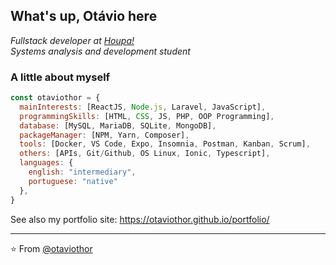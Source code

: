 <h2> What's up, Otávio here</h2>
<p>
  <em>
    Fullstack developer at <a href="http://www.houpa.app">Houpa!</a>
    <br />
    Systems analysis and development student 
  </em>
</p>

### A little about myself  

```javascript
const otaviothor = {
  mainInterests: [ReactJS, Node.js, Laravel, JavaScript],
  programmingSkills: [HTML, CSS, JS, PHP, OOP Programming],
  database: [MySQL, MariaDB, SQLite, MongoDB],
  packageManager: [NPM, Yarn, Composer],
  tools: [Docker, VS Code, Expo, Insomnia, Postman, Kanban, Scrum],
  others: [APIs, Git/Github, OS Linux, Ionic, Typescript],
  languages: {
    english: "intermediary",
    portuguese: "native"
  },
}
```

See also my portfolio site: https://otaviothor.github.io/portfolio/

---

⭐️ From [@otaviothor](https://github.com/otaviothor)
